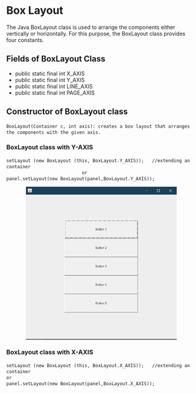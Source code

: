 # Box Layout

The Java BoxLayout class is used to arrange the components either vertically or horizontally. For this purpose, the BoxLayout class provides four constants.

## Fields of BoxLayout Class

- public static final int X_AXIS
- public static final int Y_AXIS
- public static final int LINE_AXIS
- public static final int PAGE_AXIS

## Constructor of BoxLayout class

    BoxLayout(Container c, int axis): creates a box layout that arranges the components with the given axis.

### BoxLayout class with Y-AXIS

    setLayout (new BoxLayout (this, BoxLayout.Y_AXIS));   //extending an container
                                or
    panel.setLayout(new BoxLayout(panel,BoxLayout.Y_AXIS));

<img src="../Images/Y_AXIS.PNG" width="400" style="display:block;margin:auto;">

### BoxLayout class with X-AXIS

    setLayout (new BoxLayout (this, BoxLayout.X_AXIS));   //extending an container
    or
    panel.setLayout(new BoxLayout(panel,BoxLayout.X_AXIS));
